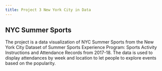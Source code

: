 ```yaml
---
title: Project 3 New York City in Data
---
```

## NYC Summer Sports

  The project is a data visualization of NYC Summer Sports from the New York City Dataset of Summer Sports Experience Program: Sports Activity Instructions and Attendance Records from 2017-18. The data is used to display attendances by week and location to let people to explore events based on the popularity. 

